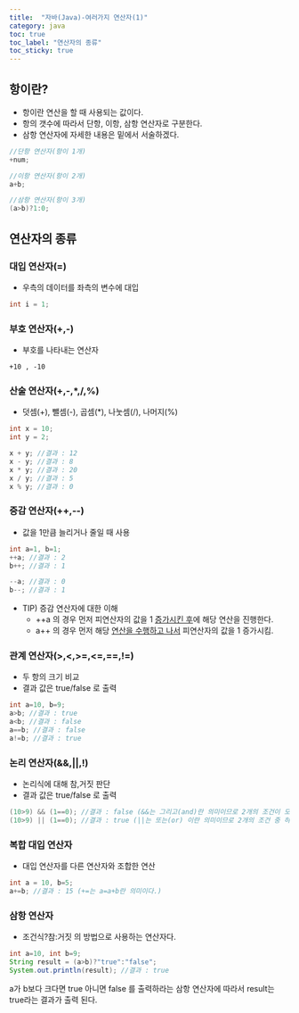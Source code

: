 ```yaml
---
title:  "자바(Java)-여러가지 연산자(1)"
category: java
toc: true
toc_label: "연산자의 종류"
toc_sticky: true
---
```








## 항이란?

- 항이란 연산을 할 때 사용되는 값이다.
- 항의 갯수에 따라서 단항, 이항, 삼항 연산자로 구분한다.
- 삼항 연산자에 자세한 내용은 밑에서 서술하겠다.

```java
//단항 연산자(항이 1개)
+num;

//이항 연산자(항이 2개)
a+b;

//삼항 연산자(항이 3개)
(a>b)?1:0;
```





## 연산자의 종류

### 대입 연산자(=)

- 우측의 데이터를 좌측의 변수에 대입

```java
int i = 1;
```



### 부호 연산자(+,-)

- 부호를 나타내는 연산자

```
+10 , -10
```



### 산술 연산자(+,-,*,/,%)

- 덧셈(+), 뺄셈(-), 곱셈(*), 나눗셈(/), 나머지(%)

```java
int x = 10;
int y = 2;

x + y; //결과 : 12
x - y; //결과 : 8
x * y; //결과 : 20
x / y; //결과 : 5
x % y; //결과 : 0
```



### 증감 연산자(++,--)

- 값을 1만큼 늘리거나 줄일 때 사용

```java
int a=1, b=1;
++a; //결과 : 2
b++; //결과 : 1

--a; //결과 : 0
b--; //결과 : 1
```

- TIP) 증감 연산자에 대한 이해
  - ++a 의 경우 먼저 피연산자의 값을 1 <u>증가시킨 후</u>에 해당 연산을 진행한다.
  - a++ 의 경우 먼저 해당 <u>연산을 수행하고 나서</u> 피연산자의 값을 1 증가시킴.



### 관계 연산자(>,<,>=,<=,==,!=)

- 두 항의 크기 비교
- 결과 값은 true/false 로 출력

```java
int a=10, b=9;
a>b; //결과 : true
a<b; //결과 : false
a==b; //결과 : false
a!=b; //결과 : true
```



### 논리 연산자(&&,||,!)

- 논리식에 대해 참,거짓 판단
- 결과 값은 true/false 로 출력

```java
(10>9) && (1==0); //결과 : false (&&는 그리고(and)란 의미이므로 2개의 조건이 모두 만족해야 한다.)
(10>9) || (1==0); //결과 : true (||는 또는(or) 이란 의미이므로 2개의 조건 중 하나만 만족하면 된다.)
```



### 복합 대입 연산자

- 대입 연산자를 다른 연산자와 조합한 연산

```java
int a = 10, b=5;
a+=b; //결과 : 15 (+=는 a=a+b란 의미이다.)
```



### 삼항 연산자

- 조건식?참:거짓 의 방법으로 사용하는 연산자다. 

```java
int a=10, int b=9;
String result = (a>b)?"true":"false";
System.out.println(result); //결과 : true
```

a가 b보다 크다면 true 아니면 false 를 출력하라는 삼항 연산자에 따라서 result는 true라는 결과가 출력 된다.



